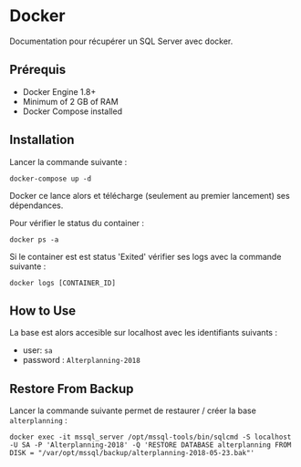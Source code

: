 # Docker

Documentation pour récupérer un SQL Server avec docker.

## Prérequis

- Docker Engine 1.8+ 
- Minimum of 2 GB of RAM
- Docker Compose installed

## Installation

Lancer la commande suivante :

```
docker-compose up -d
```

Docker ce lance alors et télécharge (seulement au premier lancement) ses dépendances.

Pour vérifier le status du container :

```
docker ps -a
```

Si le container est est status 'Exited' vérifier ses logs avec la commande suivante :

```
docker logs [CONTAINER_ID]
```

## How to Use

La base est alors accesible sur localhost avec les identifiants suivants :

- user: `sa`
- password : `Alterplanning-2018`

## Restore From Backup

Lancer la commande suivante permet de restaurer / créer la base `alterplanning` :
```
docker exec -it mssql_server /opt/mssql-tools/bin/sqlcmd -S localhost -U SA -P 'Alterplanning-2018' -Q 'RESTORE DATABASE alterplanning FROM DISK = "/var/opt/mssql/backup/alterplanning-2018-05-23.bak"'
```